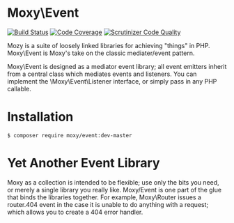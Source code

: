 Moxy\Event
=====
[![Build Status](https://travis-ci.org/getmoxy/event.png?branch=master)](https://travis-ci.org/getmoxy/event) 
[![Code Coverage](https://codeclimate.com/github/getmoxy/event/badges/coverage.svg)](https://codeclimate.com/github/getmoxy/event)
[![Scrutinizer Code Quality](https://scrutinizer-ci.com/g/getmoxy/event/badges/quality-score.png?b=master)](https://scrutinizer-ci.com/g/getmoxy/event/?branch=master)


Mozy is a suite of loosely linked libraries for achieving "things" in PHP. Moxy\Event is Moxy's take on the classic mediater/event pattern. 

Moxy\Event is designed as a mediator event library; all event emitters inherit from a central class which mediates events and listeners. You can implement the \Moxy\Event\Listener interface, or simply pass in any PHP callable.

Installation
=====

    $ composer require moxy/event:dev-master


Yet Another Event Library
=====

Moxy as a collection is intended to be flexible; use only the bits you need, or merely a single library you really like. Moxy/Event is one part of the glue that binds the libraries together. For example, Moxy\Router issues a router.404 event in the case it is unable to do anything with a request; which allows you to create a 404 error handler.
